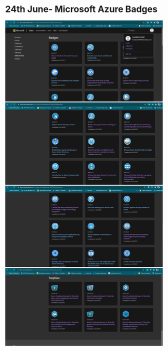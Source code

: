 # 24th June- Microsoft Azure Badges


<img src="https://github.com/loveleen-amar/267081_Microsoft-Azure-Badges/blob/main/24th%20June%20Badges/24th%20June%201.JPG" width="800">  
<img src="https://github.com/loveleen-amar/267081_Microsoft-Azure-Badges/blob/main/24th%20June%20Badges/24th%20June%202.JPG" width="800">  
<img src="https://github.com/loveleen-amar/267081_Microsoft-Azure-Badges/blob/main/24th%20June%20Badges/24th%20June%203.JPG" width="800"> 
<img src= "https://github.com/loveleen-amar/267081_Microsoft-Azure-Badges/blob/main/24th%20June%20Badges/24th%20June%204.JPG" width="800">

